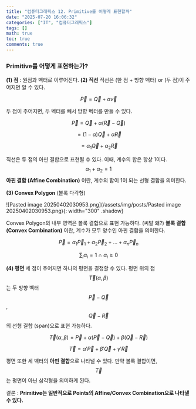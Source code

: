```yaml
---
title: "컴퓨터그래픽스 12. Primitive를 어떻게 표현할까"
date: "2025-07-20 16:06:32"
categories: ["IT", "컴퓨터그래픽스"]
tags: []
math: true
toc: true
comments: true
---
```


### Primitive를 어떻게 표현하는가?
**(1) 점** : 원점과 벡터로 이루어진다.
**(2) 직선**
직선은 (한 점 + 방향 벡터) or (두 점)이 주어지면 알 수 있다.

$$
\vec{P} = \vec{Q} + \alpha \vec{v}
$$

두 점이 주어지면, 두 벡터를 빼서 방향 벡터를 만들 수 있다.

$$
\vec{P} = \vec{Q} + \alpha (\vec{R} - \vec{Q})
$$


$$
= (1 - \alpha)\vec{Q} + \alpha \vec{R}
$$


$$
= \alpha_{1}\vec{Q} + \alpha_{2}\vec{R}
$$

직선은 두 점의 아핀 결합으로 표현될 수 있다. 이때, 계수의 합은 항상 1이다. $$\alpha_{1} + \alpha_{2} = 1$$
**아핀 결합 (Affine Combination)** 이란, 계수의 합이 1이 되는 선형 결합을 의미한다.

**(3) Convex Polygon** (볼록 다각형)

![Pasted image 20250402030953.png](/assets/img/posts/Pasted image 20250402030953.png){: width="300" .shadow}

Convex Polygon의 내부 영역은 볼록 결합으로 표현 가능하다. (씨발 왜?)
**볼록 결합 (Convex Combination)** 이란, 계수가 모두 양수인 아핀 결합을 의미한다.

$$
\vec{P} = \alpha_{1}\vec{P}_{1} + \alpha_{2} \vec{P}_{2} + \dots + \alpha_{n} \vec{P}_{n}
$$


$$
\sum_{i}\alpha_{i} = 1 ~\cap ~\alpha_{i} \geq 0
$$

**(4) 평면**
세 점이 주어지면 하나의 평면을 결정할 수 있다. 평면 위의 점 $$\vec{T}(\alpha,\beta)$$는 두 방향 벡터 $$\vec{P} - \vec{Q}$$, $$\vec{Q} - \vec{R}$$의 선형 결합 (span)으로 표현 가능하다.

$$
\vec{T}(\alpha,\beta) = \vec{P} + \alpha(\vec{P} - \vec{Q}) + \beta(\vec{Q} - \vec{R})
$$


$$
\vec{T} = \alpha' \vec{P} + \beta' \vec{Q} + \gamma' \vec{R}
$$

평면 또한 세 벡터의 **아핀 결합**으로 나타낼 수 있다. 만약 볼록 결합이면, $$\vec{T}$$는 평면이 아닌 삼각형을 의미하게 된다.

결론 : **Primitive는 일반적으로 Points의 Affine/Convex Combination으로 나타낼 수 있다.**